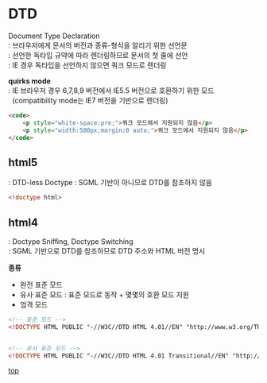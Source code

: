 # DTD
Document Type Declaration    
: 브라우저에게 문서의 버전과 종류-형식을 알리기 위한 선언문      
: 선언한 독타입 규약에 따라 렌더링하므로 문서의 첫 줄에 선언    
: IE 경우 독타입을 선언하지 않으면 쿼크 모드로 렌더링    


**quirks mode**    
: IE 브라우저 경우 6,7,8,9 버전에서 IE5.5 버전으로 호환하기 위한 모드   
&nbsp; (compatibility mode는 IE7 버전을 기반으로 렌더링)

```html
<code>
    <p style="white-space:pre;">쿼크 모드에서 지원되지 않음</p>
    <p style="width:500px;margin:0 auto;">쿼크 모드에서 지원되지 않음</p>
</code>
```



## html5
: DTD-less Doctype
: SGML 기반이 아니므로 DTD를 참조하지 않음   


```html
<!doctype html>
```



## html4
: Doctype Sniffing, Doctype Switching   
: SGML 기반으로 DTD를 참조하므로 DTD 주소와 HTML 버전 명시    


**종류**  
- 완전 표준 모드
- 유사 표준 모드 : 표준 모드로 동작 + 몇몇의 호환 모드 지원
- 엄격 모드


```html
<!-- 표준 모드 -->
<!DOCTYPE HTML PUBLIC "-//W3C//DTD HTML 4.01//EN" "http://www.w3.org/TR/html4/strict.dtd">


<!-- 유사 표준 모드 -->
<!DOCTYPE HTML PUBLIC "-//W3C//DTD HTML 4.01 Transitional//EN" "http://www.w3.org/TR/html4/loose.dtd">
```



[top](#)
